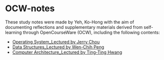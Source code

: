 # OCW-notes
These study notes were made by Yeh, Ko-Hong with the aim of documenting reflections and supplementary materials derived from self-learning through OpenCourseWare (OCW), including the following contents:     
*  [Operating System_Lectured by Jerry Chou](https://ocw.nthu.edu.tw/ocw/index.php?page=course&cid=295&)
*  [Data Structures_Lectured by Wen-Chih Peng](https://ocw.nycu.edu.tw/?post_type=course_page&p=83453)
*  [Computer Architecture_Lectured by Ting-Ting Hwang](https://ocw.nthu.edu.tw/ocw/index.php?page=course&cid=76)

